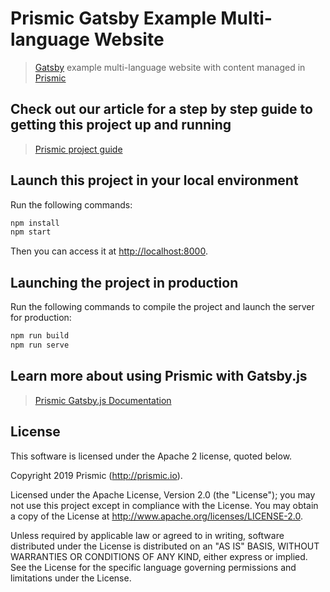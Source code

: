 # Prismic Gatsby Example Multi-language Website 

> [Gatsby](https://www.gatsbyjs.org/) example multi-language website with content managed in [Prismic](https://prismic.io)

## Check out our article for a step by step guide to getting this project up and running

> [Prismic project guide](https://intercom.help/prismicio/examples/gatsby-js-samples/sample-multi-language-with-api-based-cms-gatsbyjs)

## Launch this project in your local environment

Run the following commands:

``` bash
npm install
npm start
```
Then you can access it at [http://localhost:8000](http://localhost:8000).

## Launching the project in production

Run the following commands to compile the project and launch the server for production:

``` bash
npm run build
npm run serve
```

## Learn more about using Prismic with Gatsby.js

> [Prismic Gatsby.js Documentation](https://prismic.io/docs/reactjs/getting-started/prismic-gatsby)

## License

This software is licensed under the Apache 2 license, quoted below.

Copyright 2019 Prismic (http://prismic.io).

Licensed under the Apache License, Version 2.0 (the "License"); you may not use this project except in compliance with the License. You may obtain a copy of the License at http://www.apache.org/licenses/LICENSE-2.0.

Unless required by applicable law or agreed to in writing, software distributed under the License is distributed on an "AS IS" BASIS, WITHOUT WARRANTIES OR CONDITIONS OF ANY KIND, either express or implied. See the License for the specific language governing permissions and limitations under the License.